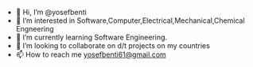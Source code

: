 - 👋 Hi, I’m @yosefbenti
- 👀 I’m interested in Software,Computer,Electrical,Mechanical,Chemical Engneering 
- 🌱 I’m currently learning Software Engineering.
- 💞️ I’m looking to collaborate on d/t projects on my countries 
- 📫 How to reach me yosefbenti61@gmail.com

<!---
yosefbenti/yosefbenti is a ✨ special ✨ repository because its `README.md` (this file) appears on your GitHub profile.
You can click the Preview link to take a look at your changes.
--->
